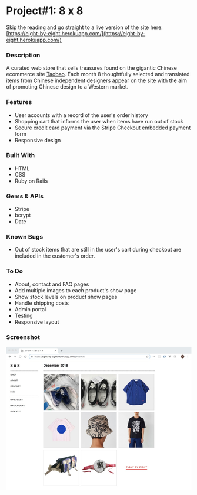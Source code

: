 # Project#1: 8 x 8

Skip the reading and go straight to a live version of the site here: [https://eight-by-eight.herokuapp.com/](https://eight-by-eight.herokuapp.com/)

### Description
A curated web store that sells treasures found on the gigantic Chinese ecommerce site [Taobao](https://www.taobao.com/). Each month 8 thoughtfully selected and translated items from Chinese independent designers appear on the site with the aim of promoting Chinese design to a Western market.    

### Features
- User accounts with a record of the user's order history
- Shopping cart that informs the user when items have run out of stock
- Secure credit card payment via the Stripe Checkout embedded payment form
- Responsive design  

### Built With
- HTML
- CSS
- Ruby on Rails

### Gems & APIs
- Stripe
- bcrypt
- Date

### Known Bugs
- Out of stock items that are still in the user's cart during checkout are included in the customer's order.

### To Do
- About, contact and FAQ pages
- Add multiple images to each product's show page
- Show stock levels on product show pages
- Handle shipping costs
- Admin portal
- Testing
- Responsive layout

### Screenshot
![8 x 8 Screenshot](./eight_by_eight_screenshot.jpeg)
